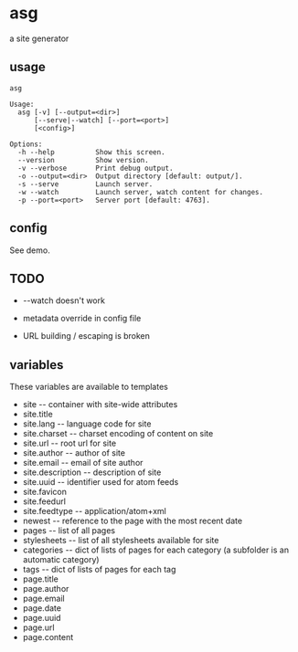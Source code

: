 # asg

a site generator

## usage

    asg
    
    Usage:
      asg [-v] [--output=<dir>]
          [--serve|--watch] [--port=<port>]
          [<config>]
    
    Options:
      -h --help          Show this screen.
      --version          Show version.
      -v --verbose       Print debug output.
      -o --output=<dir>  Output directory [default: output/].
      -s --serve         Launch server.
      -w --watch         Launch server, watch content for changes.
      -p --port=<port>   Server port [default: 4763].

## config

See demo.

## TODO

* --watch doesn't work

* metadata override in config file

* URL building / escaping is broken

## variables

These variables are available to templates

  * site -- container with site-wide attributes
  * site.title
  * site.lang -- language code for site
  * site.charset -- charset encoding of content on site
  * site.url -- root url for site
  * site.author -- author of site
  * site.email -- email of site author
  * site.description -- description of site
  * site.uuid -- identifier used for atom feeds
  * site.favicon
  * site.feedurl
  * site.feedtype -- application/atom+xml
  * newest -- reference to the page with the most recent date
  * pages -- list of all pages
  * stylesheets -- list of all stylesheets available for site
  * categories -- dict of lists of pages for each category
    (a subfolder is an automatic category)
  * tags -- dict of lists of pages for each tag
  * page.title
  * page.author
  * page.email
  * page.date
  * page.uuid
  * page.url
  * page.content


